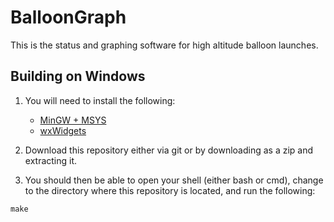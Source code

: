 # BalloonGraph

This is the status and graphing software for high altitude balloon launches.

## Building on Windows

1. You will need to install the following:
    - [MinGW + MSYS](http://www.mingw.org/wiki/Getting_Started)
    - [wxWidgets](http://wiki.wxwidgets.org/Downloading_and_installing_wxWidgets)

2. Download this repository either via git or by downloading as a zip and extracting it.

3. You should then be able to open your shell (either bash or cmd), change to the directory where this repository is located, and run the following:

`make`
